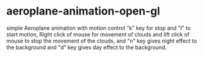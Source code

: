 # aeroplane-animation-open-gl
simple Aeroplane animation with motion control "k" key for stop and "l" to start motion, Right click of mouse for movement of clouds and lift click of mouse to stop the movement of the clouds, and "n" key gives night effect to the background and "d" key gives day effect to the background. 

